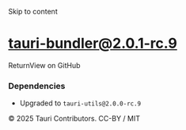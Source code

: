 Skip to content
# tauri-bundler@2.0.1-rc.9
ReturnView on GitHub
### Dependencies
  * Upgraded to `tauri-utils@2.0.0-rc.9`


© 2025 Tauri Contributors. CC-BY / MIT
